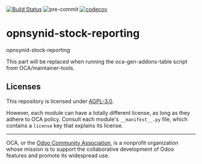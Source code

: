 [![Build Status](https://travis-ci.com/open-synergy/opnsynid-stock-reporting.svg?branch=8.0)](https://travis-ci.com/open-synergy/opnsynid-stock-reporting)
![pre-commit](https://github.com/open-synergy/opnsynid-stock-reporting/actions/workflows/pre-commit.yml/badge.svg)
[![codecov](https://codecov.io/gh/open-synergy/opnsynid-stock-reporting/branch/8.0/graph/badge.svg)](https://codecov.io/gh/open-synergy/opnsynid-stock-reporting)

<!-- /!\ do not modify above this line -->

# opnsynid-stock-reporting

opnsynid-stock-reporting

<!-- /!\ do not modify below this line -->

<!-- prettier-ignore-start -->

[//]: # (addons)

This part will be replaced when running the oca-gen-addons-table script from OCA/maintainer-tools.

[//]: # (end addons)

<!-- prettier-ignore-end -->

## Licenses

This repository is licensed under [AGPL-3.0](LICENSE).

However, each module can have a totally different license, as long as they adhere to OCA
policy. Consult each module's `__manifest__.py` file, which contains a `license` key
that explains its license.

----

OCA, or the [Odoo Community Association](http://odoo-community.org/), is a nonprofit
organization whose mission is to support the collaborative development of Odoo features
and promote its widespread use.
